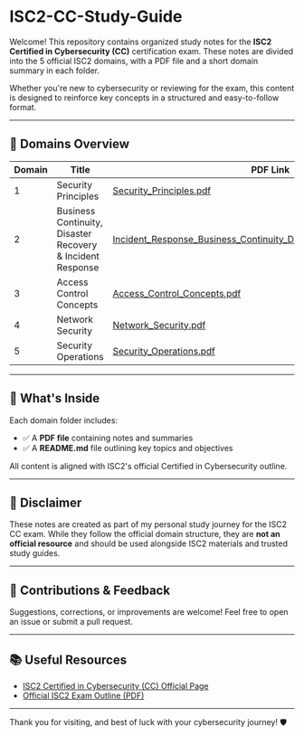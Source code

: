 # ISC2-CC-Study-Guide

Welcome! This repository contains organized study notes for the **ISC2 Certified in Cybersecurity (CC)** certification exam. These notes are divided into the 5 official ISC2 domains, with a PDF file and a short domain summary in each folder.

Whether you're new to cybersecurity or reviewing for the exam, this content is designed to reinforce key concepts in a structured and easy-to-follow format.

---

## 📘 Domains Overview

| Domain | Title                                                                                      | PDF Link                                                                                   |
|--------|---------------------------------------------------------------------------------------------|--------------------------------------------------------------------------------------------|
| 1      | Security Principles                                                                         | [Security_Principles.pdf](./Domain1_SecurityPrinciples/D1_Security_Principles.pdf)     |
| 2      | Business Continuity, Disaster Recovery & Incident Response                                  | [Incident_Response_Business_Continuity_Disaster_Recovery_Concepts.pdf](./Domain2_BusinessContinuity/D2_Incident_Response_Business_Continuity_Disaster_Recovery_Concepts.pdf) |
| 3      | Access Control Concepts                                                                     | [Access_Control_Concepts.pdf](./Domain3_AccessControl/D3_Access_Control_Concepts.pdf)  |
| 4      | Network Security                                                                            | [Network_Security.pdf](./Domain4_NetworkSecurity/D4_Network_Security.pdf)              |
| 5      | Security Operations                                                                         | [Security_Operations.pdf](./Domain5_SecurityOperations/D5_Security_Operations.pdf)      |

---

## 📄 What's Inside

Each domain folder includes:

- ✅ A **PDF file** containing notes and summaries
- ✅ A **README.md** file outlining key topics and objectives

All content is aligned with ISC2's official Certified in Cybersecurity outline.

---

## 📌 Disclaimer

These notes are created as part of my personal study journey for the ISC2 CC exam. While they follow the official domain structure, they are **not an official resource** and should be used alongside ISC2 materials and trusted study guides.

---

## 🤝 Contributions & Feedback

Suggestions, corrections, or improvements are welcome! Feel free to open an issue or submit a pull request.

---

## 📚 Useful Resources

- [ISC2 Certified in Cybersecurity (CC) Official Page](https://www.isc2.org/certifications/certified-in-cybersecurity)
- [Official ISC2 Exam Outline (PDF)](https://www.isc2.org/-/media/ISC2/Certifications/CC/CC-Exam-Outline.ashx)

---

Thank you for visiting, and best of luck with your cybersecurity journey! 🛡️

